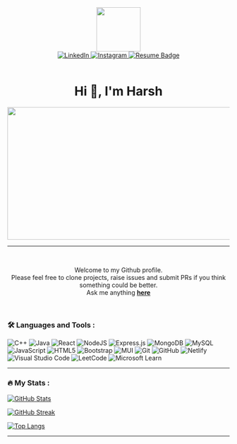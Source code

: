 <div id="header" align="center">
  <img src="https://media.giphy.com/media/M9gbBd9nbDrOTu1Mqx/giphy.gif" width="100"/>
</div>
<div align= "center" id="badges">
  <a href="https://www.linkedin.com/in/harsh-raj-76451b191/">
    <img src="https://img.shields.io/badge/LinkedIn-%230077B5.svg?&style=flat-square&logo=linkedin&logoColor=white" alt="LinkedIn">
  </a>
  <a href="https://www.instagram.com/r_a_j_harsh_/">
    <img src="https://img.shields.io/badge/Instagram-%23E4405F.svg?&style=flat-square&logo=instagram&logoColor=white" alt="Instagram">
  </a>
  <a href="https://drive.google.com/file/d/1Dm97Fl4eJGb9S6Z6Mwzv40EoTwav6qXz/view?usp=sharing">
    <img src="https://img.shields.io/badge/Resume-%231877F2.svg?&style=flat-square&logo=latex&logoColor=white" alt="Resume Badge"/>
  </a>
</div>

<div align="center">
    <img src="https://komarev.com/ghpvc/?username=rajharsh5450&style=flat-square&color=blue" alt=""/>
</div>

<br>

<div align="center">
<h1> Hi 👋, I'm Harsh</h1>
</div>

<div align="center">
  <img src="https://media.giphy.com/media/dWesBcTLavkZuG35MI/giphy.gif" width="600" height="300"/>
</div>

---

<br>

<div align="center">

Welcome to my Github profile. <br>
Please feel free to clone projects, raise issues and submit PRs if you think something could be better. <br>
Ask me anything <a href="https://github.com/rajharsh5450/rajharsh5450/issues/new"><b>here</b></a><br>

</div>

<br>

### :hammer_and_wrench: Languages and Tools :

![C++](https://img.shields.io/badge/c++-%2300599C.svg?style=for-the-badge&logo=c%2B%2B&logoColor=white)
![Java](https://img.shields.io/badge/java-%23ED8B00.svg?style=for-the-badge&logo=java&logoColor=white)
![React](https://img.shields.io/badge/react-%2320232a.svg?style=for-the-badge&logo=react&logoColor=%2361DAFB)
![NodeJS](https://img.shields.io/badge/node.js-6DA55F?style=for-the-badge&logo=node.js&logoColor=white)
![Express.js](https://img.shields.io/badge/express.js-%23404d59.svg?style=for-the-badge&logo=express&logoColor=%2361DAFB)
![MongoDB](https://img.shields.io/badge/MongoDB-%234ea94b.svg?style=for-the-badge&logo=mongodb&logoColor=white)
![MySQL](https://img.shields.io/badge/mysql-%2300f.svg?style=for-the-badge&logo=mysql&logoColor=white)
![JavaScript](https://img.shields.io/badge/javascript-%23323330.svg?style=for-the-badge&logo=javascript&logoColor=%23F7DF1E)
![HTML5](https://img.shields.io/badge/html5-%23E34F26.svg?style=for-the-badge&logo=html5&logoColor=white)
![Bootstrap](https://img.shields.io/badge/bootstrap-%23563D7C.svg?style=for-the-badge&logo=bootstrap&logoColor=white)
![MUI](https://img.shields.io/badge/MUI-%230081CB.svg?style=for-the-badge&logo=mui&logoColor=white)
![Git](https://img.shields.io/badge/git-%23F05033.svg?style=for-the-badge&logo=git&logoColor=white)
![GitHub](https://img.shields.io/badge/github-%23121011.svg?style=for-the-badge&logo=github&logoColor=white)
![Netlify](https://img.shields.io/badge/netlify-%23000000.svg?style=for-the-badge&logo=netlify&logoColor=#00C7B7)
![Visual Studio Code](https://img.shields.io/badge/Visual%20Studio%20Code-0078d7.svg?style=for-the-badge&logo=visual-studio-code&logoColor=white)
![LeetCode](https://img.shields.io/badge/LeetCode-000000?style=for-the-badge&logo=LeetCode&logoColor=#d16c06)
![Microsoft Learn](https://img.shields.io/badge/Microsoft_Learn-258ffa?style=for-the-badge&logo=microsoft&logoColor=white)

---

### :fire: My Stats :
[![GitHub Stats](https://github-readme-stats.vercel.app/api?username=rajharsh5450&&show_icons=true&title_color=ffc857&icon_color=8ac926&text_color=daf7dc&bg_color=151515)](https://github-readme-stats.vercel.app/api?username=rajharsh5450&&show_icons=true&title_color=ffc857&icon_color=8ac926&text_color=daf7dc&bg_color=151515)

[![GitHub Streak](https://github-readme-streak-stats.herokuapp.com?user=rajharsh5450&theme=dark&background=000000)](https://github-readme-streak-stats.herokuapp.com?user=rajharsh5450&theme=dark&background=000000)

[![Top Langs](https://github-readme-stats.vercel.app/api/top-langs/?username=rajharsh5450&layout=compact&theme=vision-friendly-dark)](https://github-readme-stats.vercel.app/api/top-langs/?username=rajharsh5450&layout=compact&theme=vision-friendly-dark)

---

